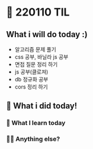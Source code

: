 # :rocket: 220110 TIL

## What i will do today :)

- 알고리즘 문제 풀기
- css 공부, 바닐라 js 공부
- 면접 질문 정리 하기
- js 공부(클로져)
- db 정규화 공부
- cors 정리 하기

## :seedling: What i did today!

### :speech_balloon: What I learn today

### 💫✨ Anything else?
